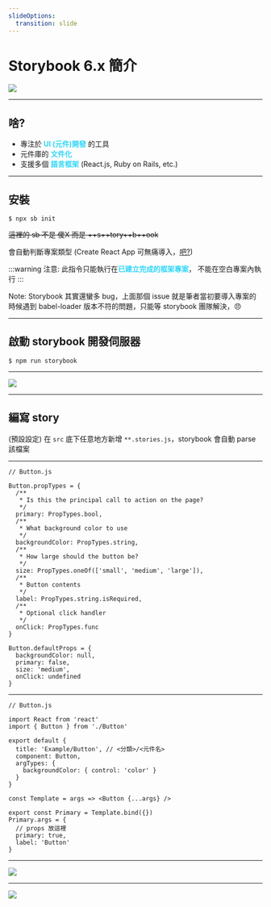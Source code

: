 ```yaml
---
slideOptions:
  transition: slide
---
```


<style>
.reveal section img {
    background: transparent;
    border: none;
    box-shadow: none;
}

strong {
  color: #31d6f7;
}

.reveal code {
    border-radius: 5px;
    background: #444;
    padding: 0 5px;
}
</style>

# Storybook 6.x 簡介

![](https://i.imgur.com/g3piQlG.png)

---

## 啥?

- 專注於 **UI (元件)開發** 的工具
- 元件庫的 **文件化**
- 支援多個 **語言框架** (React.js, Ruby on Rails, etc.)

---

## 安裝

```bash=
$ npx sb init
```

~~這裡的 sb 不是 傻X 而是 ++s++tory++b++ook~~

會自動判斷專案類型
(Create React App 可無痛導入，[吧?](https://github.com/storybookjs/storybook/issues/13108))

:::warning
注意: 此指令只能執行在**已建立完成的框架專案**，
不能在空白專案內執行
:::

Note:
  Storybook 其實還蠻多 bug，上面那個 issue 就是筆者當初要導入專案的時候遇到 babel-loader 版本不符的問題，只能等 storybook 團隊解決，:angry:

---

## 啟動 storybook 開發伺服器

```bash=
$ npm run storybook
```

---

![](https://i.imgur.com/0OClS7Q.png)

---

## 編寫 story

(預設設定)
在 `src` 底下任意地方新增 `**.stories.js`，storybook 會自動 parse 該檔案

---

```jsx=
// Button.js

Button.propTypes = {
  /**
   * Is this the principal call to action on the page?
   */
  primary: PropTypes.bool,
  /**
   * What background color to use
   */
  backgroundColor: PropTypes.string,
  /**
   * How large should the button be?
   */
  size: PropTypes.oneOf(['small', 'medium', 'large']),
  /**
   * Button contents
   */
  label: PropTypes.string.isRequired,
  /**
   * Optional click handler
   */
  onClick: PropTypes.func
}

Button.defaultProps = {
  backgroundColor: null,
  primary: false,
  size: 'medium',
  onClick: undefined
}
```

---

```jsx=
// Button.js

import React from 'react'
import { Button } from './Button'

export default {
  title: 'Example/Button', // <分類>/<元件名>
  component: Button,
  argTypes: {
    backgroundColor: { control: 'color' }
  }
}

const Template = args => <Button {...args} />

export const Primary = Template.bind({})
Primary.args = {
  // props 放這裡
  primary: true,
  label: 'Button'
}
```

---

![](https://i.imgur.com/BqjNrJl.png)

---

![](https://i.imgur.com/zOfFYBQ.gif)
